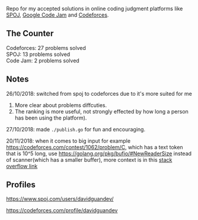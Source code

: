 Repo for my accepted solutions in online coding judgment platforms like [SPOJ](https://www.spoj.com/), [Google Code Jam](https://codingcompetitions.withgoogle.com/) and [Codeforces](https://codeforces.com/).

## The Counter
Codeforces: 27 problems solved  
SPOJ: 13 problems solved  
Code Jam: 2 problems solved  

## Notes
26/10/2018: switched from spoj to codeforces due to it's more suited for me
  1. More clear about problems diffcuties.
  1. The ranking is more useful, not strongly effected by how long a person has been using the platform).

27/10/2018: made `./publish.go` for fun and encouraging.

20/11/2018: when it comes to big input for example https://codeforces.com/contest/1062/problem/C, which has a text token that is 10^5 long, use https://golang.org/pkg/bufio/#NewReaderSize instead of scanner(which has a smaller buffer), more context is in this [stack overflow link](https://stackoverflow.com/questions/21124327/how-to-read-a-text-file-line-by-line-in-go-when-some-lines-are-long-enough-to-ca)

## Profiles
https://www.spoj.com/users/davidguandev/

https://codeforces.com/profile/davidguandev
